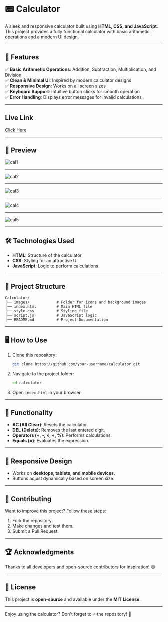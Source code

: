 # 📟 Calculator

A sleek and responsive calculator built using **HTML, CSS, and JavaScript**. This project provides a fully functional calculator with basic arithmetic operations and a modern UI design.

---

## 🚀 Features

✅ **Basic Arithmetic Operations**: Addition, Subtraction, Multiplication, and Division  
✅ **Clean & Minimal UI**: Inspired by modern calculator designs  
✅ **Responsive Design**: Works on all screen sizes  
✅ **Keyboard Support**: Intuitive button clicks for smooth operation  
✅ **Error Handling**: Displays error messages for invalid calculations  

---

## Live Link
[Click Here](https://calculator-rho-six-46.vercel.app/)

---

## 🎨 Preview

![cal1](https://github.com/user-attachments/assets/eb2ab5b4-85e1-4ece-8aae-4556c6bb9de4)

---
![cal2](https://github.com/user-attachments/assets/4d66ab6d-afe7-492d-8cd1-6951e35c7e7c)

---
![cal3](https://github.com/user-attachments/assets/68c2e22c-0b06-49c4-a7a0-8fe33021effd)

---
![cal4](https://github.com/user-attachments/assets/5fa3e821-11c6-4230-a69c-54538407b0cb)

---
![cal5](https://github.com/user-attachments/assets/2ece68b0-9970-46ac-bf2a-ddcf5d385063)

---

## 🛠️ Technologies Used

- **HTML**: Structure of the calculator
- **CSS**: Styling for an attractive UI
- **JavaScript**: Logic to perform calculations

---

## 📂 Project Structure

```
Calculator/
│── images/            # Folder for icons and background images
│── index.html         # Main HTML file
│── style.css          # Styling file
│── script.js          # JavaScript logic
│── README.md          # Project Documentation
```

---

## 🖥️ How to Use

1. Clone this repository:
   ```bash
   git clone https://github.com/your-username/calculator.git
   ```
2. Navigate to the project folder:
   ```bash
   cd calculator
   ```
3. Open `index.html` in your browser.

---

## 🎯 Functionality

- **AC (All Clear)**: Resets the calculator.
- **DEL (Delete)**: Removes the last entered digit.
- **Operators (+, -, ×, ÷, %)**: Performs calculations.
- **Equals (=)**: Evaluates the expression.

---

## 📱 Responsive Design

- Works on **desktops, tablets, and mobile devices**.
- Buttons adjust dynamically based on screen size.

---

## 🌟 Contributing

Want to improve this project? Follow these steps:
1. Fork the repository.
2. Make changes and test them.
3. Submit a Pull Request.

---

## 🏆 Acknowledgments

Thanks to all developers and open-source contributors for inspiration! 😊

---

## 📜 License

This project is **open-source** and available under the **MIT License**.

---

Enjoy using the calculator? Don't forget to ⭐ the repository! 🚀

